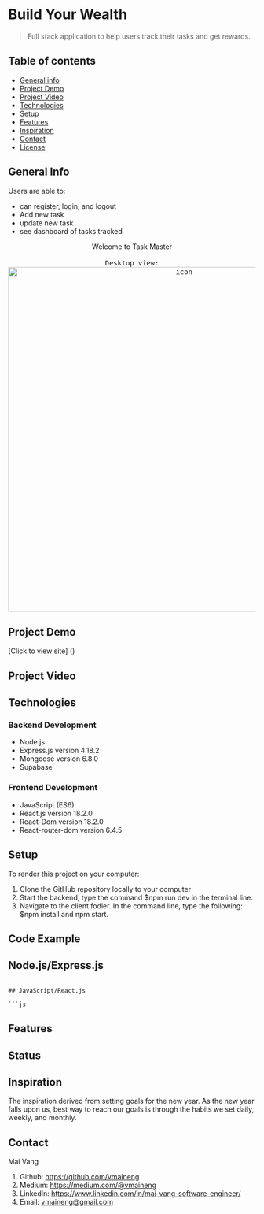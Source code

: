 # Build Your Wealth
>Full stack application to help users track their tasks and get rewards.

## Table of contents
* [General info](#general-info)
* [Project Demo](#project-demo)
* [Project Video](#project-video)
* [Technologies](#technologies)
* [Setup](#setup)
* [Features](#features)
* [Inspiration](#inspiration)
* [Contact](#contact)
* [License](#license)

## General Info
Users are able to:

- can register, login, and logout
- Add new task
- update new task
- see dashboard of tasks tracked

<div align="center">Welcome to Task Master </div>
<br/>
<div align="center">
<kbd>
Desktop view:
<img width="700" alt="icon" src="https://user-images.githubusercontent.com/100221733/209727878-5091d8d3-d1eb-462f-ae70-24a0c202c7d7.png">
</kbd>
</div>

## Project Demo
[Click to view site] ()

## Project Video

## Technologies
### Backend Development 
* Node.js 
* Express.js version 4.18.2
* Mongoose version 6.8.0
* Supabase

### Frontend Development 
* JavaScript (ES6)
* React.js version 18.2.0
* React-Dom version 18.2.0
* React-router-dom version 6.4.5

## Setup
To render this project on your computer:
1. Clone the GitHub repository locally to your computer
2. Start the backend, type the command $npm run dev in the terminal line.
3. Navigate to the client fodler. In the command line, type the following:
$npm install and npm start. 


## Code Example
## Node.js/Express.js

```

## JavaScript/React.js

```js

```

## Features



## Status



## Inspiration

The inspiration derived from setting goals for the new year. As the new year falls upon us, best way to reach our goals is through the habits we set daily, weekly, and monthly.

## Contact
Mai Vang

1. Github: https://github.com/vmaineng
2. Medium: https://medium.com/@vmaineng
3. LinkedIn: https://www.linkedin.com/in/mai-vang-software-engineer/
4. Email: vmaineng@gmail.com
